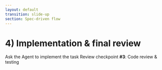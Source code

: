 ```yaml
---
layout: default
transition: slide-up
section: Spec-driven flow
---
```


# 4) Implementation & final review

<Card v-click icon="🤖" title="AI Agent" class="mt-6 w-110">
  Ask the Agent to implement the task
</Card>

<Card v-click icon="👶" title="Review" class="mt-6 w-110">
  Review checkpoint <strong>#3</strong>: Code review & testing
</Card>
